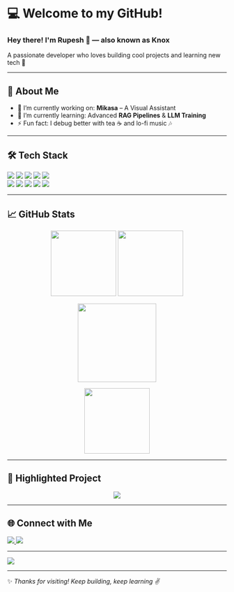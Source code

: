 <h1>💻 Welcome to my GitHub!</h1>
<h3>Hey there! I'm <b>Rupesh</b> 👋 — also known as <b>Knox</b></h3>
<p>A passionate developer who loves building cool projects and learning new tech 🚀</p>

---

## 🧠 About Me
- 🔭 I’m currently working on: **Mikasa** – A Visual Assistant  
- 🌱 I’m currently learning: Advanced **RAG Pipelines** & **LLM Training**  
- ⚡ Fun fact: I debug better with tea ☕ and lo-fi music 🎶  

---

## 🛠️ Tech Stack
<p>
  <img src="https://img.shields.io/badge/-HTML5-E34F26?logo=html5&logoColor=white&style=flat" />
  <img src="https://img.shields.io/badge/-CSS3-1572B6?logo=css3&logoColor=white&style=flat" />
  <img src="https://img.shields.io/badge/-JavaScript-F7DF1E?logo=javascript&logoColor=black&style=flat" />
  <img src="https://img.shields.io/badge/-PHP-777BB4?logo=php&logoColor=white&style=flat" />
  <img src="https://img.shields.io/badge/-MySQL-4479A1?logo=mysql&logoColor=white&style=flat" />
  <br/>
  <img src="https://img.shields.io/badge/-Bootstrap-563D7C?logo=bootstrap&logoColor=white&style=flat" />
  <img src="https://img.shields.io/badge/-Java-007396?logo=java&logoColor=white&style=flat" />
  <img src="https://img.shields.io/badge/-Python-3776AB?logo=python&logoColor=white&style=flat" />
  <img src="https://img.shields.io/badge/-Git-F05032?logo=git&logoColor=white&style=flat" />
  <img src="https://img.shields.io/badge/-AWS-FF9900?logo=amazonaws&logoColor=white&style=flat" />
</p>

---

## 📈 GitHub Stats
<p align="center">
  <img src="https://github-readme-stats.vercel.app/api?username=Rupeshs11&show_icons=true&theme=radical" height="150"/>
  <img src="https://github-readme-stats.vercel.app/api/top-langs/?username=Rupeshs11&layout=compact&theme=radical" height="150"/>
</p>

<p align="center">
  <img src="https://github-profile-summary-cards.vercel.app/api/cards/profile-details?username=Rupesh-Satale&theme=radical" height="180"/>
</p>

<p align="center">
  <img src="https://readme-jokes.vercel.app/api?theme=radical" height="150"/>
</p>

---

## 📌 Highlighted Project
<p align="center">
  <a href="https://github.com/ThorVishwajit/Virtual-Assistant-RAG">
    <img src="https://github-readme-stats.vercel.app/api/pin/?username=ThorVishwajit&repo=Virtual-Assistant-RAG&theme=radical" />
  </a>
</p>

---

## 🌐 Connect with Me
<p>
  <a href="https://www.linkedin.com/in/rupesh-satale-647b212a8">
    <img src="https://img.shields.io/badge/-LinkedIn-0077B5?logo=linkedin&logoColor=white" />
  </a>
  <a href="mailto:rbsatale7@gmail.com">
    <img src="https://img.shields.io/badge/-Email-EA4335?logo=gmail&logoColor=white" />
  </a>
</p>

---

<p>
  <img src="https://komarev.com/ghpvc/?username=Rupeshs11&color=blue&style=flat" />
</p>

---

✨ *Thanks for visiting! Keep building, keep learning ✌️*  
